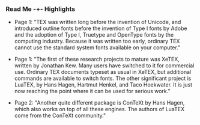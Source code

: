 ### Read Me -+- Highlights

 * Page 1: "TEX was written long before the invention of Unicode, and introduced outline fonts before the invention of Type I fonts by Adobe and the adoption of Type I, Truetype and OpenType fonts by the computing industry. Because it was written too early, ordinary TEX cannot use the standard system fonts available on your computer."

 * Page 1: "The first of these research projects to mature was XeTEX, written by Jonathan Kew. Many users have switched to it for commercial use. Ordinary TEX documents typeset as usual in XeTEX, but additional commands are available to switch fonts. The other significant project is LuaTEX, by Hans Hagen, Hartmut Henkel, and Taco Hoekwater. It is just now reaching the point where it can be used for serious work."

 * Page 2: "Another quite different package is ConTeXt by Hans Hagen, which also works on top of all these engines. The authors of LuaTEX come from the ConTeXt community."

